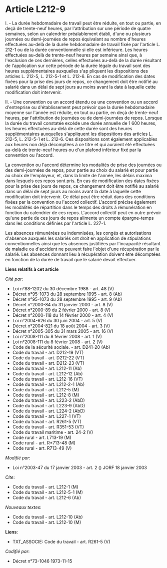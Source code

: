 # Article L212-9

I. - La durée hebdomadaire de travail peut être réduite, en tout ou partie, en deçà de trente-neuf heures, par l'attribution
sur une période de quatre semaines, selon un calendrier préalablement établi, d'une ou plusieurs journées ou demi-journées de
repos équivalant au nombre d'heures effectuées au-delà de la durée hebdomadaire de travail fixée par l'article L. 212-1 ou de
la durée conventionnelle si elle est inférieure. Les heures effectuées au-delà de trente-neuf heures par semaine ainsi que, à
l'exclusion de ces dernières, celles effectuées au-delà de la durée résultant de l'application sur cette période de la durée
légale du travail sont des heures supplémentaires auxquelles s'ap pliquent les dispositions des articles L. 212-5, L. 212-5-1
et L. 212-6. En cas de modification des dates fixées pour la prise des jours de repos, ce changement doit être notifié au
salarié dans un délai de sept jours au moins avant la date à laquelle cette modification doit intervenir.

II. - Une convention ou un accord étendu ou une convention ou un accord d'entreprise ou d'établissement peut prévoir que la
durée hebdomadaire moyenne sur l'année est réduite, en tout ou partie, en deçà de trente-neuf heures, par l'attribution de
journées ou de demi-journées de repos. Lorsque la durée du travail constatée excède une durée annuelle de 1 600 heures, les
heures effectuées au-delà de cette durée sont des heures supplémentaires auxquelles s'appliquent les dispositions des
articles L. 212-5, L. 212-5-1 et L. 212-6. Ces dispositions sont également applicables aux heures non déjà décomptées à ce
titre et qui auraient été effectuées au-delà de trente-neuf heures ou d'un plafond inférieur fixé par la convention ou
l'accord.

La convention ou l'accord détermine les modalités de prise des journées ou des demi-journées de repos, pour partie au choix
du salarié et pour partie au choix de l'employeur, et, dans la limite de l'année, les délais maxima dans lesquels ces repos
sont pris. En cas de modification des dates fixées pour la prise des jours de repos, ce changement doit être notifié au
salarié dans un délai de sept jours au moins avant la date à laquelle cette modification doit intervenir. Ce délai peut être
réduit dans des conditions fixées par la convention ou l'accord collectif. L'accord précise également les modalités de
répartition dans le temps des droits à rémunération en fonction du calendrier de ces repos. L'accord collectif peut en outre
prévoir qu'une partie de ces jours de repos alimente un compte épargne-temps dans les conditions définies par l'article L.
227-1.

Les absences rémunérées ou indemnisées, les congés et autorisations d'absence auxquels les salariés ont droit en application
de stipulations conventionnelles ainsi que les absences justifiées par l'incapacité résultant de maladie ou d'accident ne
peuvent faire l'objet d'une récupération par le salarié. Les absences donnant lieu à récupération doivent être décomptées en
fonction de la durée de travail que le salarié devait effectuer.

**Liens relatifs à cet article**

_Cité par_:

  - Loi n°88-1202 du 30 décembre 1988 - art. 48 (V)
  - Décret n°95-1073 du 28 septembre 1995 - art. 8 (Ab)
  - Décret n°95-1073 du 28 septembre 1995 - art. 9 (Ab)
  - Décret n°2000-84 du 31 janvier 2000 - art. 8 (V)
  - Décret n°2000-89 du 2 février 2000 - art. 8 (V)
  - Décret n°2000-118 du 14 février 2000 - art. 4 (V)
  - Loi n°2004-626 du 30 juin 2004 - art. 5 (V)
  - Décret n°2004-821 du 18 août 2004 - art. 3 (V)
  - Décret n°2005-305 du 31 mars 2005 - art. 16 (V)
  - Loi n°2008-111 du 8 février 2008 - art. 1 (V)
  - Loi n°2008-111 du 8 février 2008 - art. 2 (V)
  - Code de la sécurité sociale. - art. D241-20 (Ab)
  - Code du travail - art. D212-19 (VT)
  - Code du travail - art. D212-22 (VT)
  - Code du travail - art. D212-23 (VT)
  - Code du travail - art. L212-11 (Ab)
  - Code du travail - art. L212-12 (Ab)
  - Code du travail - art. L212-16 (VT)
  - Code du travail - art. L212-2-1 (Ab)
  - Code du travail - art. L212-5 (M)
  - Code du travail - art. L212-8 (M)
  - Code du travail - art. L223-2 (AbD)
  - Code du travail - art. L223-9 (AbD)
  - Code du travail - art. L224-2 (AbD)
  - Code du travail - art. L227-1 (VT)
  - Code du travail - art. R261-5 (VT)
  - Code du travail - art. R351-53 (VT)
  - Code du travail maritime - art. 24-2 (V)
  - Code rural - art. L713-19 (M)
  - Code rural - art. R*713-48 (M)
  - Code rural - art. R713-49 (V)

_Modifié par_:

  - Loi n°2003-47 du 17 janvier 2003 - art. 2 () JORF 18 janvier 2003

_Cite_:

  - Code du travail - art. L212-1 (M)
  - Code du travail - art. L212-5-1 (M)
  - Code du travail - art. L212-6 (Ab)

_Nouveaux textes_:

  - Code du travail - art. L212-10 (Ab)
  - Code du travail - art. L212-10 (M)

**Liens**:

  - TXT_ASSOCIE: Code du travail - art. R261-5 (V)

_Codifié par_:

  - Décret n°73-1046 1973-11-15
